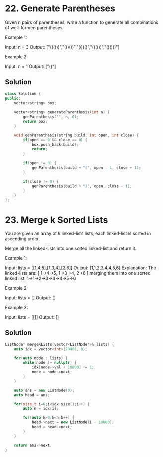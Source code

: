 # 22. Generate Parentheses

Given n pairs of parentheses, write a function to generate all combinations of well-formed parentheses.

Example 1:

Input: n = 3
Output: ["((()))","(()())","(())()","()(())","()()()"]

Example 2:

Input: n = 1
Output: ["()"]

## Solution

```cpp
class Solution {
public:
    vector<string> box;
    
    vector<string> generateParenthesis(int n) {
        genParenthesis("", n, 0);
        return box;
    }

    void genParenthesis(string build, int open, int close) {
        if(open == 0 && close == 0) {
            box.push_back(build);
            return;
        }
        
        if(open != 0) {
            genParenthesis(build + "(", open - 1, close + 1);
        }

        if(close != 0) {
            genParenthesis(build + ")", open, close - 1);
        }
    }
};
```

# 23. Merge k Sorted Lists

You are given an array of k linked-lists lists, each linked-list is sorted in ascending order.

Merge all the linked-lists into one sorted linked-list and return it.

Example 1:

Input: lists = [[1,4,5],[1,3,4],[2,6]]
Output: [1,1,2,3,4,4,5,6]
Explanation: The linked-lists are:
[
  1->4->5,
  1->3->4,
  2->6
]
merging them into one sorted linked list:
1->1->2->3->4->4->5->6

Example 2:

Input: lists = []
Output: []

Example 3:

Input: lists = [[]]
Output: []

## Solution

```cpp
ListNode* mergeKLists(vector<ListNode*>& lists) {
    auto idx = vector<int>(20001, 0);

    for(auto node : lists) {
        while(node != nullptr) {
            idx[node->val + 10000] += 1;
            node = node->next;
        }
    }

    auto ans = new ListNode(0);
    auto head = ans;

    for(size_t i=0;i<idx.size();i++) {
        auto n = idx[i];

        for(auto k=0;k<n;k++) {
            head->next = new ListNode(i - 10000);
            head = head->next;
        }
    }

    return ans->next;
}
```